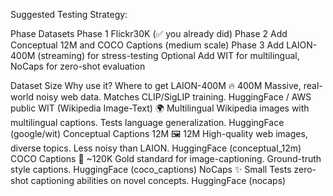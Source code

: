 
Suggested Testing Strategy:

Phase	Datasets
Phase 1	Flickr30K (✅ you already did)
Phase 2	Add Conceptual 12M and COCO Captions (medium scale)
Phase 3	Add LAION-400M (streaming) for stress-testing
Optional	Add WIT for multilingual, NoCaps for zero-shot evaluation



Dataset	Size	Why use it?	Where to get
LAION-400M	🔥 400M	Massive, real-world noisy web data. Matches CLIP/SigLIP training.	HuggingFace / AWS public
WIT (Wikipedia Image-Text)	🌍 Multilingual	Wikipedia images with multilingual captions. Tests language generalization.	HuggingFace (google/wit)
Conceptual Captions 12M	🖼️ 12M	High-quality web images, diverse topics. Less noisy than LAION.	HuggingFace (conceptual_12m)
COCO Captions	🎯 ~120K	Gold standard for image-captioning. Ground-truth style captions.	HuggingFace (coco_captions)
NoCaps	✨ Small	Tests zero-shot captioning abilities on novel concepts.	HuggingFace (nocaps)


